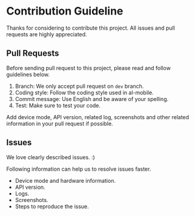 # Contribution Guideline

Thanks for considering to contribute this project. All issues and pull requests are highly appreciated.

## Pull Requests

Before sending pull request to this project, please read and follow guidelines below.

1. Branch: We only accept pull request on `dev` branch.
2. Coding style: Follow the coding style used in al-mobile.
3. Commit message: Use English and be aware of your spelling.
4. Test: Make sure to test your code.

Add device mode, API version, related log, screenshots and other related information in your pull request if possible.


## Issues

We love clearly described issues. :)

Following information can help us to resolve issues faster.

* Device mode and hardware information.
* API version.
* Logs.
* Screenshots.
* Steps to reproduce the issue.